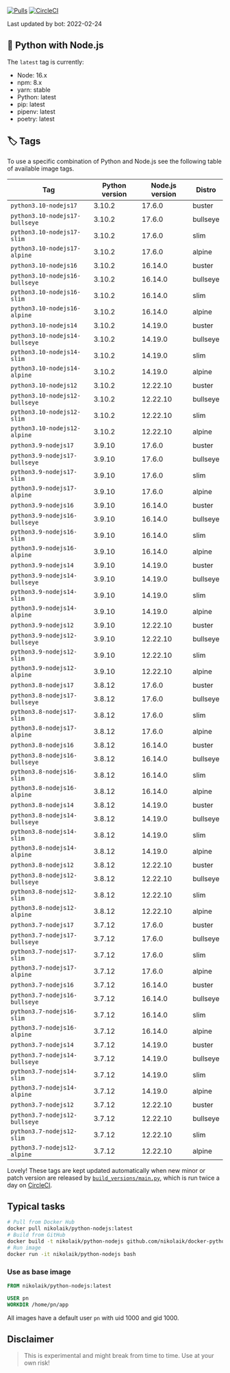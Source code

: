 [![Pulls](https://img.shields.io/docker/pulls/nikolaik/python-nodejs.svg?style=flat-square)](https://hub.docker.com/r/nikolaik/python-nodejs/)
[![CircleCI](https://img.shields.io/circleci/project/github/nikolaik/docker-python-nodejs.svg?style=flat-square)](https://circleci.com/gh/nikolaik/docker-python-nodejs)

Last updated by bot: 2022-02-24

## 🐳 Python with Node.js 
The `latest` tag is currently:

- Node: 16.x
- npm: 8.x
- yarn: stable
- Python: latest
- pip: latest
- pipenv: latest
- poetry: latest

## 🏷 Tags
To use a specific combination of Python and Node.js see the following table of available image tags.

Tag | Python version | Node.js version | Distro
--- | --- | --- | ---
`python3.10-nodejs17` | 3.10.2 | 17.6.0 | buster
`python3.10-nodejs17-bullseye` | 3.10.2 | 17.6.0 | bullseye
`python3.10-nodejs17-slim` | 3.10.2 | 17.6.0 | slim
`python3.10-nodejs17-alpine` | 3.10.2 | 17.6.0 | alpine
`python3.10-nodejs16` | 3.10.2 | 16.14.0 | buster
`python3.10-nodejs16-bullseye` | 3.10.2 | 16.14.0 | bullseye
`python3.10-nodejs16-slim` | 3.10.2 | 16.14.0 | slim
`python3.10-nodejs16-alpine` | 3.10.2 | 16.14.0 | alpine
`python3.10-nodejs14` | 3.10.2 | 14.19.0 | buster
`python3.10-nodejs14-bullseye` | 3.10.2 | 14.19.0 | bullseye
`python3.10-nodejs14-slim` | 3.10.2 | 14.19.0 | slim
`python3.10-nodejs14-alpine` | 3.10.2 | 14.19.0 | alpine
`python3.10-nodejs12` | 3.10.2 | 12.22.10 | buster
`python3.10-nodejs12-bullseye` | 3.10.2 | 12.22.10 | bullseye
`python3.10-nodejs12-slim` | 3.10.2 | 12.22.10 | slim
`python3.10-nodejs12-alpine` | 3.10.2 | 12.22.10 | alpine
`python3.9-nodejs17` | 3.9.10 | 17.6.0 | buster
`python3.9-nodejs17-bullseye` | 3.9.10 | 17.6.0 | bullseye
`python3.9-nodejs17-slim` | 3.9.10 | 17.6.0 | slim
`python3.9-nodejs17-alpine` | 3.9.10 | 17.6.0 | alpine
`python3.9-nodejs16` | 3.9.10 | 16.14.0 | buster
`python3.9-nodejs16-bullseye` | 3.9.10 | 16.14.0 | bullseye
`python3.9-nodejs16-slim` | 3.9.10 | 16.14.0 | slim
`python3.9-nodejs16-alpine` | 3.9.10 | 16.14.0 | alpine
`python3.9-nodejs14` | 3.9.10 | 14.19.0 | buster
`python3.9-nodejs14-bullseye` | 3.9.10 | 14.19.0 | bullseye
`python3.9-nodejs14-slim` | 3.9.10 | 14.19.0 | slim
`python3.9-nodejs14-alpine` | 3.9.10 | 14.19.0 | alpine
`python3.9-nodejs12` | 3.9.10 | 12.22.10 | buster
`python3.9-nodejs12-bullseye` | 3.9.10 | 12.22.10 | bullseye
`python3.9-nodejs12-slim` | 3.9.10 | 12.22.10 | slim
`python3.9-nodejs12-alpine` | 3.9.10 | 12.22.10 | alpine
`python3.8-nodejs17` | 3.8.12 | 17.6.0 | buster
`python3.8-nodejs17-bullseye` | 3.8.12 | 17.6.0 | bullseye
`python3.8-nodejs17-slim` | 3.8.12 | 17.6.0 | slim
`python3.8-nodejs17-alpine` | 3.8.12 | 17.6.0 | alpine
`python3.8-nodejs16` | 3.8.12 | 16.14.0 | buster
`python3.8-nodejs16-bullseye` | 3.8.12 | 16.14.0 | bullseye
`python3.8-nodejs16-slim` | 3.8.12 | 16.14.0 | slim
`python3.8-nodejs16-alpine` | 3.8.12 | 16.14.0 | alpine
`python3.8-nodejs14` | 3.8.12 | 14.19.0 | buster
`python3.8-nodejs14-bullseye` | 3.8.12 | 14.19.0 | bullseye
`python3.8-nodejs14-slim` | 3.8.12 | 14.19.0 | slim
`python3.8-nodejs14-alpine` | 3.8.12 | 14.19.0 | alpine
`python3.8-nodejs12` | 3.8.12 | 12.22.10 | buster
`python3.8-nodejs12-bullseye` | 3.8.12 | 12.22.10 | bullseye
`python3.8-nodejs12-slim` | 3.8.12 | 12.22.10 | slim
`python3.8-nodejs12-alpine` | 3.8.12 | 12.22.10 | alpine
`python3.7-nodejs17` | 3.7.12 | 17.6.0 | buster
`python3.7-nodejs17-bullseye` | 3.7.12 | 17.6.0 | bullseye
`python3.7-nodejs17-slim` | 3.7.12 | 17.6.0 | slim
`python3.7-nodejs17-alpine` | 3.7.12 | 17.6.0 | alpine
`python3.7-nodejs16` | 3.7.12 | 16.14.0 | buster
`python3.7-nodejs16-bullseye` | 3.7.12 | 16.14.0 | bullseye
`python3.7-nodejs16-slim` | 3.7.12 | 16.14.0 | slim
`python3.7-nodejs16-alpine` | 3.7.12 | 16.14.0 | alpine
`python3.7-nodejs14` | 3.7.12 | 14.19.0 | buster
`python3.7-nodejs14-bullseye` | 3.7.12 | 14.19.0 | bullseye
`python3.7-nodejs14-slim` | 3.7.12 | 14.19.0 | slim
`python3.7-nodejs14-alpine` | 3.7.12 | 14.19.0 | alpine
`python3.7-nodejs12` | 3.7.12 | 12.22.10 | buster
`python3.7-nodejs12-bullseye` | 3.7.12 | 12.22.10 | bullseye
`python3.7-nodejs12-slim` | 3.7.12 | 12.22.10 | slim
`python3.7-nodejs12-alpine` | 3.7.12 | 12.22.10 | alpine

Lovely! These tags are kept updated automatically when new minor or patch version are released by [`build_versions/main.py`](./build_versions/main.py), which is run twice a day on [CircleCI](https://circleci.com/gh/nikolaik/docker-python-nodejs).

## Typical tasks
```bash
# Pull from Docker Hub
docker pull nikolaik/python-nodejs:latest
# Build from GitHub
docker build -t nikolaik/python-nodejs github.com/nikolaik/docker-python-nodejs
# Run image
docker run -it nikolaik/python-nodejs bash
```

### Use as base image
```Dockerfile
FROM nikolaik/python-nodejs:latest

USER pn
WORKDIR /home/pn/app
```

All images have a default user `pn` with uid 1000 and gid 1000.

## Disclaimer
> This is experimental and might break from time to time. Use at your own risk!
